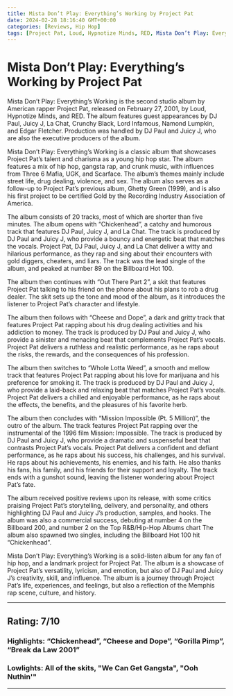 ```yaml
---
title: Mista Don’t Play: Everything’s Working by Project Pat
date: 2024-02-28 18:16:40 GMT+00:00
categories: [Reviews, Hip Hop]
tags: [Project Pat, Loud, Hypnotize Minds, RED, Mista Don’t Play: Everything’s Working, album review, hip hop, gangsta rap]
---
```


# Mista Don’t Play: Everything’s Working by Project Pat

Mista Don’t Play: Everything’s Working is the second studio album by American rapper Project Pat, released on February 27, 2001, by Loud, Hypnotize Minds, and RED. The album features guest appearances by DJ Paul, Juicy J, La Chat, Crunchy Black, Lord Infamous, Namond Lumpkin, and Edgar Fletcher. Production was handled by DJ Paul and Juicy J, who are also the executive producers of the album.

Mista Don’t Play: Everything’s Working is a classic album that showcases Project Pat’s talent and charisma as a young hip hop star. The album features a mix of hip hop, gangsta rap, and crunk music, with influences from Three 6 Mafia, UGK, and Scarface. The album’s themes mainly include street life, drug dealing, violence, and sex. The album also serves as a follow-up to Project Pat’s previous album, Ghetty Green (1999), and is also his first project to be certified Gold by the Recording Industry Association of America.

The album consists of 20 tracks, most of which are shorter than five minutes. The album opens with “Chickenhead”, a catchy and humorous track that features DJ Paul, Juicy J, and La Chat. The track is produced by DJ Paul and Juicy J, who provide a bouncy and energetic beat that matches the vocals. Project Pat, DJ Paul, Juicy J, and La Chat deliver a witty and hilarious performance, as they rap and sing about their encounters with gold diggers, cheaters, and liars. The track was the lead single of the album, and peaked at number 89 on the Billboard Hot 100.

The album then continues with “Out There Part 2”, a skit that features Project Pat talking to his friend on the phone about his plans to rob a drug dealer. The skit sets up the tone and mood of the album, as it introduces the listener to Project Pat’s character and lifestyle.

The album then follows with “Cheese and Dope”, a dark and gritty track that features Project Pat rapping about his drug dealing activities and his addiction to money. The track is produced by DJ Paul and Juicy J, who provide a sinister and menacing beat that complements Project Pat’s vocals. Project Pat delivers a ruthless and realistic performance, as he raps about the risks, the rewards, and the consequences of his profession.

The album then switches to “Whole Lotta Weed”, a smooth and mellow track that features Project Pat rapping about his love for marijuana and his preference for smoking it. The track is produced by DJ Paul and Juicy J, who provide a laid-back and relaxing beat that matches Project Pat’s vocals. Project Pat delivers a chilled and enjoyable performance, as he raps about the effects, the benefits, and the pleasures of his favorite herb.

The album then concludes with “Mission Impossible (Pt. 5 Million)”, the outro of the album. The track features Project Pat rapping over the instrumental of the 1996 film Mission: Impossible. The track is produced by DJ Paul and Juicy J, who provide a dramatic and suspenseful beat that contrasts Project Pat’s vocals. Project Pat delivers a confident and defiant performance, as he raps about his success, his challenges, and his survival. He raps about his achievements, his enemies, and his faith. He also thanks his fans, his family, and his friends for their support and loyalty. The track ends with a gunshot sound, leaving the listener wondering about Project Pat’s fate.

The album received positive reviews upon its release, with some critics praising Project Pat’s storytelling, delivery, and personality, and others highlighting DJ Paul and Juicy J’s production, samples, and hooks. The album was also a commercial success, debuting at number 4 on the Billboard 200, and number 2 on the Top R&B/Hip-Hop Albums chart The album also spawned two singles, including the Billboard Hot 100 hit “Chickenhead”.

Mista Don’t Play: Everything’s Working is a solid-listen album for any fan of hip hop, and a landmark project for Project Pat. The album is a showcase of Project Pat’s versatility, lyricism, and emotion, but also of DJ Paul and Juicy J’s creativity, skill, and influence. The album is a journey through Project Pat’s life, experiences, and feelings, but also a reflection of the Memphis rap scene, culture, and history.

---

## Rating: 7/10

### Highlights: “Chickenhead”, “Cheese and Dope”, “Gorilla Pimp”, “Break da Law 2001”

### Lowlights: All of the skits, "We Can Get Gangsta", "Ooh Nuthin'"

---
